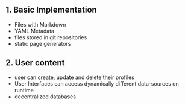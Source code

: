 ## 1. Basic Implementation

* Files with Markdown
* YAML Metadata
* files stored in git repositories
* static page generators


## 2. User content
* user can create, update and delete their profiles
* User Interfaces can access dynamically different data-sources on runtime
* decentralized databases